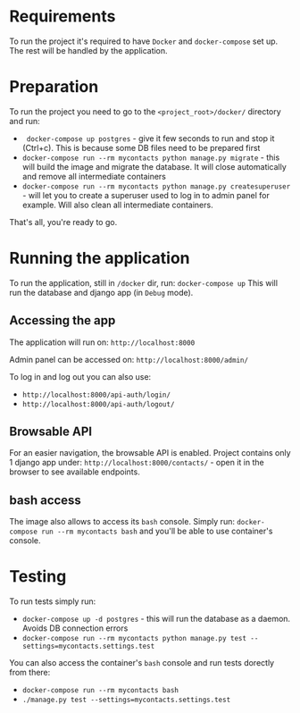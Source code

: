 # Requirements #
To run the project it's required to have `Docker` and `docker-compose` set up.
The rest will be handled by the application.


# Preparation #
To run the project you need to go to the `<project_root>/docker/` directory and
run:

* ` docker-compose up postgres` - give it few seconds to run and stop it (Ctrl+c). This is because some DB files need to be prepared first
* `docker-compose run --rm mycontacts python manage.py migrate` - this will build the image and migrate the database. It will close automatically and remove all intermediate containers
* `docker-compose run --rm mycontacts python manage.py createsuperuser` - will let you to create a superuser used to log in to admin panel for example. Will also clean all intermediate containers.

That's all, you're ready to go.


# Running the application #
To run the application, still in `/docker` dir, run: `docker-compose up`
This will run the database and django app (in `Debug` mode).

## Accessing the app ##
The application will run on: `http://localhost:8000`

Admin panel can be accessed on: `http://localhost:8000/admin/`

To log in and log out you can also use:
* `http://localhost:8000/api-auth/login/`
* `http://localhost:8000/api-auth/logout/`

## Browsable API ##
For an easier navigation, the browsable API is enabled. Project contains only
1 django app under: `http://localhost:8000/contacts/` - open it in the browser
to see available endpoints.

## bash access ##
The image also allows to access its `bash` console. Simply run:
`docker-compose run --rm mycontacts bash` and you'll be able to use container's
console.

# Testing #
To run tests simply run:
* `docker-compose up -d postgres` - this will run the database as a daemon. Avoids DB connection errors
* `docker-compose run --rm mycontacts python manage.py test --settings=mycontacts.settings.test`

You can also access the container's `bash` console and run tests dorectly from there:
* `docker-compose run --rm mycontacts bash`
* `./manage.py test --settings=mycontacts.settings.test`
